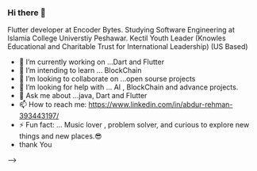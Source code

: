 ### Hi there 👋
Flutter developer at Encoder Bytes.
Studying Software Engineering at Islamia College Universtiy Peshawar.
Kectil Youth Leader (Knowles Educational and Charitable Trust for International Leadership) (US Based)

- 🔭 I’m currently working on ...Dart and Flutter
- 🌱 I’m intending to learn ... BlockChain
- 👯 I’m looking to collaborate on ...open sourse projects
- 🤔 I’m looking for help with ... AI , BlockChain and advance projects.
- 💬 Ask me about ...java, Dart and Flutter
- 📫 How to reach me: https://www.linkedin.com/in/abdur-rehman-393443197/
- ⚡ Fun fact: ... Music lover , problem solver, and curious to explore new things and new places.😎
- thank You

-->
